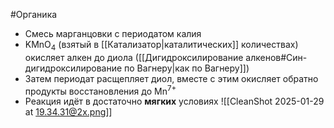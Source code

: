 #Органика 
- Смесь марганцовки с периодатом калия 
- KMnO<sub>4</sub> (взятый в [[Катализатор|каталитических]] количествах) окисляет алкен до диола ([[Дигидроксилирование алкенов#Син-дигидроксилирование по Вагнеру|как по Вагнеру]])
- Затем периодат расщепляет диол, вместе с этим окисляет обратно продукты восстановления до Mn<sup>7+</sup>
- Реакция идёт в достаточно **мягких** условиях
![[CleanShot 2025-01-29 at 19.34.31@2x.png]]